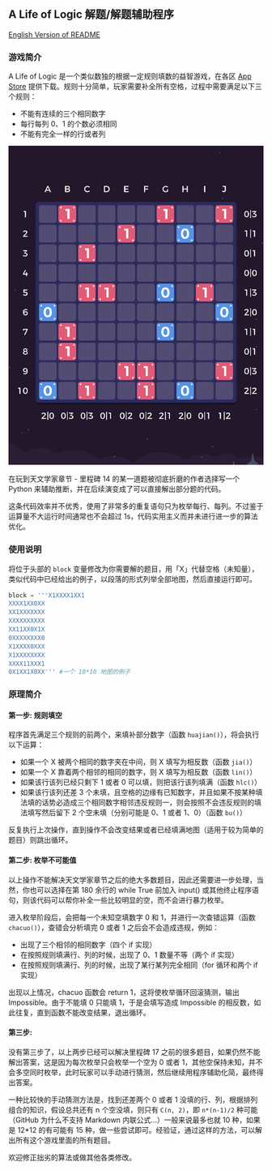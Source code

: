 ## A Life of Logic 解题/解题辅助程序

[English Version of README](README-EN.md)

### 游戏简介

A Life of Logic 是一个类似数独的根据一定规则填数的益智游戏，在各区 [App Store](https://apps.apple.com/cn/app/a-life-of-logic/id1329455663) 提供下载。规则十分简单，玩家需要补全所有空格，过程中需要满足以下三个规则：

* 不能有连续的三个相同数字
* 每行每列 0、1 的个数必须相同
* 不能有完全一样的行或者列



![Sample](sample.jpg)



在玩到天文学家章节 - 里程碑 14 的某一道题被彻底折磨的作者选择写一个 Python 来辅助推断，并在后续演变成了可以直接解出部分题的代码。

这条代码效率并不优秀，使用了非常多的重复语句只为枚举每行、每列。不过鉴于运算量不大运行时间通常也不会超过 1s，代码实用主义而并未进行进一步的算法优化。

### 使用说明

将位于头部的 `block` 变量修改为你需要解的题目，用「X」代替空格（未知量），类似代码中已经给出的例子，以段落的形式列举全部地图，然后直接运行即可。

```python
block = '''X1XXXX1XX1
XXXX1XX0XX
XX1XXXXXXX
XXXXXXXXXX
XX11XX0X1X
0XXXXXXXX0
X1XXXX0XXX
X1XXXXXXXX
XXXX11XXX1
0X1XX1X0XX''' #一个 10*10 地图的例子
```

### 原理简介

#### 第一步: 规则填空

程序首先满足三个规则的前两个，来填补部分数字（函数 `huajian()`），将会执行以下运算：

* 如果一个 X 被两个相同的数字夹在中间，则 X 填写为相反数（函数 `jia()`）
* 如果一个 X 靠着两个相邻的相同的数字，则 X 填写为相反数（函数 `lin()`）
* 如果该行该列已经只剩下 1 或者 0 可以填，则把该行该列填满（函数 `hlc()`）
* 如果该行该列还差 3 个未填，且空格的边缘有已知数字，并且如果不按某种填法填的话势必造成三个相同数字相邻违反规则一，则会按照不会违反规则的填法填写然后留下 2 个空未填（分别可能是 0、1 或者 1、0）（函数 `bu()`）

反复执行上次操作，直到操作不会改变结果或者已经填满地图（适用于较为简单的题目）则跳出循环。

#### 第二步: 枚举不可能值

以上操作不能解决天文学家章节之后的绝大多数题目，因此还需要进一步处理，当然，你也可以选择在第 180 余行的 while True 前加入 input() 或其他终止程序语句，则该代码可以帮你补全一些比较明显的空，而不会进行暴力枚举。

进入枚举阶段后，会把每一个未知空填数字 0 和 1，并进行一次查错运算（函数 `chacuo()`），查错会分析填完 0 或者 1 之后会不会造成违规，例如：

* 出现了三个相邻的相同数字（四个 if 实现）
* 在按照规则填满行、列的时候，出现了 0、1 数量不等（两个 if 实现）
* 在按照规则填满行、列的时候，出现了某行某列完全相同（for 循环和两个 if 实现）

出现以上情况，chacuo 函数会 return 1，这将使枚举循环回滚猜测，输出 Impossible。由于不能填 0 只能填 1，于是会填写造成 Impossible 的相反数，如此往复，直到函数不能改变结果，退出循环。

#### 第三步:

没有第三步了，以上两步已经可以解决里程碑 17 之前的很多题目，如果仍然不能解出答案，这是因为每次枚举只会枚举一个空为 0 或者 1，其他空保持未知，并不会多空同时枚举，此时玩家可以手动进行猜测，然后继续用程序辅助化简，最终得出答案。

一种比较快的手动猜测方法是，找到还差两个 0 或者 1 没填的行、列，根据排列组合的知识，假设总共还有 n 个空没填，则只有 `C(n, 2)`，即 `n*(n-1)/2` 种可能（GitHub 为什么不支持 Markdown 内联公式…）一般来说最多也就 10 种，如果是 12*12 的有可能有 15 种，做一些尝试即可。经验证，通过这样的方法，可以解出所有这个游戏里面的所有题目。



欢迎修正拙劣的算法或做其他各类修改。